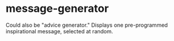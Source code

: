 # message-generator
Could also be "advice generator." Displays one pre-programmed inspirational message, selected at random.
